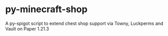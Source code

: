 # py-minecraft-shop
A py-spigot script to extend chest shop support via Towny, Luckperms and Vault on Paper 1.21.3
